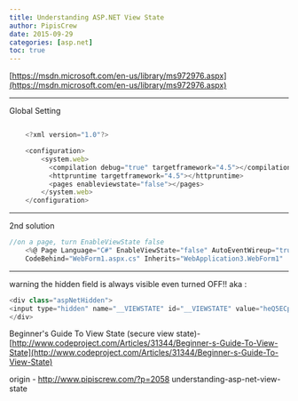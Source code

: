 ```yaml
---
title: Understanding ASP.NET View State
author: PipisCrew
date: 2015-09-29
categories: [asp.net]
toc: true
---
```


[https://msdn.microsoft.com/en-us/library/ms972976.aspx](https://msdn.microsoft.com/en-us/library/ms972976.aspx)

* * *

Global Setting

```js

	<?xml version="1.0"?>

	<configuration>
	    <system.web>
	      <compilation debug="true" targetframework="4.5"></compilation>
	      <httpruntime targetframework="4.5"></httpruntime>
	      <pages enableviewstate="false"></pages>
	    </system.web>
	</configuration>
```

* * *

2nd solution

```js
//on a page, turn EnableViewState false
	<%@ Page Language="C#" EnableViewState="false" AutoEventWireup="true"
	CodeBehind="WebForm1.aspx.cs" Inherits="WebApplication3.WebForm1"  %>
```

* * *

warning the hidden field is always visible even turned OFF!! aka :
```js
<div class="aspNetHidden">
<input type="hidden" name="__VIEWSTATE" id="__VIEWSTATE" value="heQ5ECpMil93RDNl0WRquLdPfp8pLKaSeDlFfSqq/YDHE0zuDUfpSF0jZnrt+VHecGlOXVoHCpwDpf22i5OQFa0qNgC2aVLp2laM0DJgSoU=">
</div>

```

Beginner's Guide To View State (secure view state)- [http://www.codeproject.com/Articles/31344/Beginner-s-Guide-To-View-State](http://www.codeproject.com/Articles/31344/Beginner-s-Guide-To-View-State)

origin - http://www.pipiscrew.com/?p=2058 understanding-asp-net-view-state